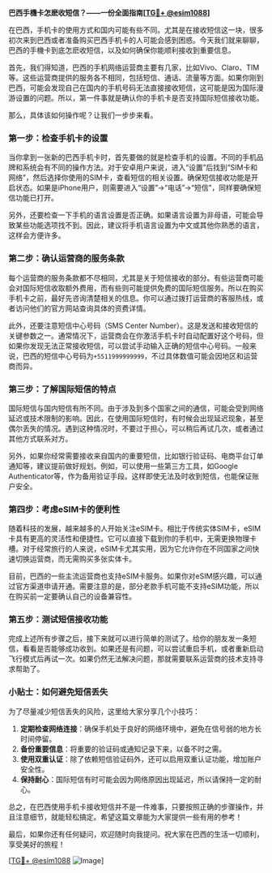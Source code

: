 **巴西手機卡怎麽收短信？——一份全面指南[[TG💪+ @esim1088](https://t.me/s/esim1088)]**

在巴西，手机卡的使用方式和国内可能有些不同。尤其是在接收短信这一块，很多初次来到巴西或者准备购买巴西手机卡的人可能会感到困惑。今天我们就来聊聊，巴西的手機卡到底怎麽收短信，以及如何确保你能顺利接收到重要信息。

首先，我们得知道，巴西的手机网络运营商主要有几家，比如Vivo、Claro、TIM等。这些运营商提供的服务各不相同，包括短信、通话、流量等方面。如果你刚到巴西，可能会发现自己在国内的手机号码无法直接接收短信，这可能是因为国际漫游设置的问题。所以，第一件事就是确认你的手机卡是否支持国际短信接收功能。

那么，具体该如何操作呢？让我们一步步来看。

### **第一步：检查手机卡的设置**

当你拿到一张新的巴西手机卡时，首先要做的就是检查手机的设置。不同的手机品牌和系统会有不同的操作方法。对于安卓用户来说，进入“设置”后找到“SIM卡和网络”，然后选择你使用的SIM卡，查看短信的相关设置。确保短信接收功能是开启状态。如果是iPhone用户，则需要进入“设置”→“电话”→“短信”，同样要确保短信功能已打开。

另外，还要检查一下手机的语言设置是否正确。如果语言设置为非母语，可能会导致某些功能选项找不到。因此，建议将手机语言设置为中文或其他你熟悉的语言，这样会方便许多。

### **第二步：确认运营商的服务条款**

每个运营商的服务条款都不尽相同，尤其是关于短信接收的部分。有些运营商可能会对国际短信收取额外费用，而有些则可能提供免费的国际短信服务。所以在购买手机卡之前，最好先咨询清楚相关的信息。你可以通过拨打运营商的客服热线，或者访问他们的官方网站查询具体的资费详情。

此外，还要注意短信中心号码（SMS Center Number）。这是发送和接收短信的关键参数之一。通常情况下，运营商会在你激活手机卡时自动配置好这个号码，但如果你发现无法正常接收短信，可以尝试手动输入正确的短信中心号码。一般来说，巴西的短信中心号码为`+5511999999999`，不过具体数值可能会因地区和运营商而异。

### **第三步：了解国际短信的特点**

国际短信与国内短信有所不同。由于涉及到多个国家之间的通信，可能会受到网络延迟或技术限制的影响。因此，在使用国际短信时，有时候会出现延迟现象，甚至偶尔丢失的情况。遇到这种情况时，不要过于担心，可以稍后再试几次，或者通过其他方式联系对方。

另外，如果你经常需要接收来自国内的重要短信，比如银行验证码、电商平台订单通知等，建议提前做好规划。例如，可以使用一些第三方工具，如Google Authenticator等，作为备用验证手段。这样即使无法及时收到短信，也能保证账户安全。

### **第四步：考虑eSIM卡的便利性**

随着科技的发展，越来越多的人开始关注eSIM卡。相比于传统实体SIM卡，eSIM卡具有更高的灵活性和便捷性。它可以直接下载到你的手机中，无需更换物理卡槽。对于经常旅行的人来说，eSIM卡尤其实用，因为它允许你在不同国家之间快速切换运营商，而无需购买多张实体卡。

目前，巴西的一些主流运营商也支持eSIM卡服务。如果你对eSIM感兴趣，可以通过官方渠道申请开通。需要注意的是，部分老款手机可能不支持eSIM功能，所以在购买前一定要确认自己的设备兼容性。

### **第五步：测试短信接收功能**

完成上述所有步骤之后，接下来就可以进行简单的测试了。给你的朋友发一条短信，看看是否能够成功收到。如果还是有问题，可以尝试重启手机，或者重新启动飞行模式后再试一次。如果仍然无法解决问题，那就需要联系运营商的技术支持寻求帮助了。

### **小贴士：如何避免短信丢失**

为了尽量减少短信丢失的风险，这里给大家分享几个小技巧：

1. **定期检查网络连接**：确保手机处于良好的网络环境中，避免在信号弱的地方长时间停留。
2. **备份重要信息**：将重要的验证码或通知记录下来，以备不时之需。
3. **使用双重认证**：除了依赖短信验证码外，还可以启用双重认证功能，增加账户安全性。
4. **保持耐心**：国际短信有时可能会因为网络原因出现延迟，所以请保持一定的耐心。

总之，在巴西使用手机卡接收短信并不是一件难事，只要按照正确的步骤操作，并且注意细节，就能轻松搞定。希望这篇文章能为大家提供一些有用的参考！

最后，如果你还有任何疑问，欢迎随时向我提问。祝大家在巴西的生活一切顺利，享受美好的旅程！

[[TG💪+ @esim1088](https://t.me/s/esim1088) ![Image](https://i.postimg.cc/4NQfJmqS/Snipaste-2025-05-13-00-14-12.png)]